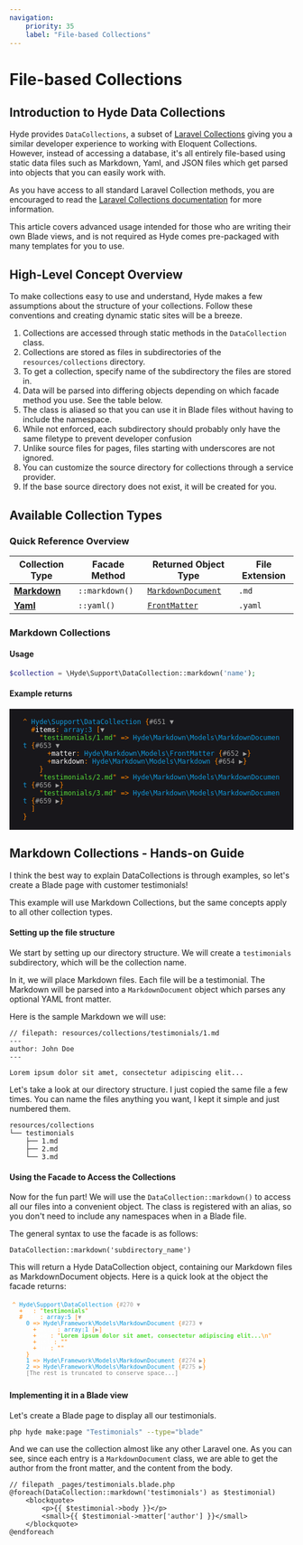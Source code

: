 ```yaml
---
navigation:
    priority: 35
    label: "File-based Collections"
---
```


# File-based Collections


## Introduction to Hyde Data Collections

Hyde provides `DataCollections`, a subset of [Laravel Collections](https://laravel.com/docs/9.x/collections) giving you
a similar developer experience to working with Eloquent Collections. However, instead of accessing a database,
it's all entirely file-based using static data files such as Markdown, Yaml, and JSON files which get
parsed into objects that you can easily work with.

As you have access to all standard Laravel Collection methods, you are encouraged to read the
[Laravel Collections documentation](https://laravel.com/docs/9.x/collections) for more information.

This article covers advanced usage intended for those who are writing their own Blade views, and is not required as Hyde comes pre-packaged with many templates for you to use.

## High-Level Concept Overview

To make collections easy to use and understand, Hyde makes a few assumptions about the structure of your collections.
Follow these conventions and creating dynamic static sites will be a breeze.

1. Collections are accessed through static methods in the `DataCollection` class.
2. Collections are stored as files in subdirectories of the `resources/collections` directory.
3. To get a collection, specify name of the subdirectory the files are stored in.
4. Data will be parsed into differing objects depending on which facade method you use. See the table below.
5. The class is aliased so that you can use it in Blade files without having to include the namespace.
6. While not enforced, each subdirectory should probably only have the same filetype to prevent developer confusion
7. Unlike source files for pages, files starting with underscores are not ignored.
8. You can customize the source directory for collections through a service provider.
9. If the base source directory does not exist, it will be created for you.

## Available Collection Types

### Quick Reference Overview

| Collection Type                       | Facade Method  | Returned Object Type                                                                                            | File Extension |
|---------------------------------------|----------------|-----------------------------------------------------------------------------------------------------------------|----------------|
| **[Markdown](#markdown-collections)** | `::markdown()` | [`MarkdownDocument`](https://github.com/hydephp/framework/blob/master/src/Markdown/Models/MarkdownDocument.php) | `.md`          |
| **[Yaml](#yaml-collections)**         | `::yaml()`     | [`FrontMatter`](https://github.com/hydephp/framework/blob/master/src/Markdown/Models/FrontMatter.php)           | `.yaml`        |

### Markdown Collections

#### Usage

```php
$collection = \Hyde\Support\DataCollection::markdown('name');
```

#### Example returns

<pre style="display: block; white-space: pre-wrap; padding: 1rem 1.5rem; overflow: initial !important; background-color: rgb(24, 23, 27); color: rgb(255, 132, 0); font: 400 12px Menlo, Monaco, Consolas, monospace; overflow-wrap: break-word; position: relative; z-index: 99999; word-break: break-all; letter-spacing: normal; orphans: 2; text-align: start; text-indent: 0px; text-transform: none; widows: 2; word-spacing: 0px; -webkit-text-stroke-width: 0px; text-decoration-thickness: initial; text-decoration-style: initial; text-decoration-color: initial;"><span class="sf-dump-default" style="display: inline; background-color: rgb(24, 23, 27); color: rgb(255, 132, 0); font: 12px Menlo, Monaco, Consolas, monospace; overflow-wrap: break-word; white-space: pre-wrap; position: relative; z-index: 99999; word-break: break-all;">^</span><span class="sf-dump-default" style="display: inline; background-color: rgb(24, 23, 27); color: rgb(255, 132, 0); font: 12px Menlo, Monaco, Consolas, monospace; overflow-wrap: break-word; white-space: pre-wrap; position: relative; z-index: 99999; word-break: break-all;"> </span><span style="display: inline; color: rgb(18, 153, 218);">Hyde\Support\DataCollection</span> {<span style="text-decoration: none; border: 0px; outline: none; color: rgb(160, 160, 160);">#651 <span style="display: inline;">▼</span></span><samp>
  #<span style="display: inline; color: rgb(255, 255, 255);">items</span>: <span style="display: inline; color: rgb(18, 153, 218);">array:3</span> [<span style="text-decoration: none; border: 0px; outline: none; color: rgb(160, 160, 160);"><span style="display: inline;">▼</span></span><samp>
    "<span style="display: inline; color: rgb(86, 219, 58);">testimonials/1.md</span>" =&gt; <span style="display: inline; color: rgb(18, 153, 218);"><span>Hyde\Markdown\Models</span><span style="display: inline-block; text-overflow: ellipsis; max-width: none; white-space: nowrap; overflow: hidden; vertical-align: top; color: rgb(18, 153, 218);">\</span>MarkdownDocument</span> {<span style="text-decoration: none; border: 0px; outline: none; color: rgb(160, 160, 160);">#653 <span style="display: inline;">▼</span></span><samp>
      +<span style="display: inline; color: rgb(255, 255, 255);">matter</span>: <span style="display: inline; color: rgb(18, 153, 218);"><span>Hyde\Markdown\Models</span><span style="display: inline-block; text-overflow: ellipsis; max-width: none; white-space: nowrap; overflow: hidden; vertical-align: top; color: rgb(18, 153, 218);">\</span>FrontMatter</span> {<span style="text-decoration: none; border: 0px; outline: none; color: rgb(160, 160, 160);">#652 <span style="display: inline;">▶</span></span>}
      +<span style="display: inline; color: rgb(255, 255, 255);">markdown</span>: <span style="display: inline; color: rgb(18, 153, 218);"><span>Hyde\Markdown\Models</span><span style="display: inline-block; text-overflow: ellipsis; max-width: none; white-space: nowrap; overflow: hidden; vertical-align: top; color: rgb(18, 153, 218);">\</span>Markdown</span> {<span style="text-decoration: none; border: 0px; outline: none; color: rgb(160, 160, 160);">#654 <span style="display: inline;">▶</span></span>}
    </samp>}
    "<span style="display: inline; color: rgb(86, 219, 58);">testimonials/2.md</span>" =&gt; <span style="display: inline; color: rgb(18, 153, 218);"><span>Hyde\Markdown\Models</span><span style="display: inline-block; text-overflow: ellipsis; max-width: none; white-space: nowrap; overflow: hidden; vertical-align: top; color: rgb(18, 153, 218);">\</span>MarkdownDocument</span> {<span style="text-decoration: none; border: 0px; outline: none; color: rgb(160, 160, 160);">#656 <span style="display: inline;">▶</span></span>}
    "<span style="display: inline; color: rgb(86, 219, 58);">testimonials/3.md</span>" =&gt; <span style="display: inline; color: rgb(18, 153, 218);"><span>Hyde\Markdown\Models</span><span style="display: inline-block; text-overflow: ellipsis; max-width: none; white-space: nowrap; overflow: hidden; vertical-align: top; color: rgb(18, 153, 218);">\</span>MarkdownDocument</span> {<span style="text-decoration: none; border: 0px; outline: none; color: rgb(160, 160, 160);">#659 <span style="display: inline;">▶</span></span>}
  </samp>]
</samp>}
</pre>

## Markdown Collections - Hands-on Guide

I think the best way to explain DataCollections is through examples, so let's create a Blade page with customer testimonials!

This example will use Markdown Collections, but the same concepts apply to all other collection types.

#### Setting up the file structure

We start by setting up our directory structure. We will create a `testimonials` subdirectory, which will be the collection name.

In it, we will place Markdown files. Each file will be a testimonial. 
The Markdown will be parsed into a `MarkdownDocument` object which parses any optional YAML front matter. 

Here is the sample Markdown we will use:

```blade
// filepath: resources/collections/testimonials/1.md
---
author: John Doe
---

Lorem ipsum dolor sit amet, consectetur adipiscing elit...
```

Let's take a look at our directory structure. I just copied the same file a few times.
You can name the files anything you want, I kept it simple and just numbered them.

```tree
resources/collections
└── testimonials
    ├── 1.md
    ├── 2.md
    └── 3.md
```

#### Using the Facade to Access the Collections

Now for the fun part! We will use the `DataCollection::markdown()` to access all our files into a convenient object.
The class is registered with an alias, so you don't need to include any namespaces when in a Blade file.

The general syntax to use the facade is as follows:

```blade
DataCollection::markdown('subdirectory_name')
```

This will return a Hyde DataCollection object, containing our Markdown files as MarkdownDocument objects. Here is a quick look at the object the facade returns:

<pre class="sf-dump" id="sf-dump-703277111" data-indent-pad="  " tabindex="0" aria-label="Sample output" style="white-space: pre-wrap; padding: 5px;  color: rgb(255, 132, 0); font-variant-numeric: normal; font-variant-east-asian: normal; font-stretch: normal; font-size: 12px; line-height: normal; font-family: Menlo, Monaco, Consolas, monospace; overflow-wrap: break-word; position: relative; z-index: 99999; word-break: break-all; overflow: initial !important;"><code><span class="sf-dump-default" style="display: inline; font-variant-numeric: normal; font-variant-east-asian: normal; font-stretch: normal; line-height: normal; overflow-wrap: break-word; position: relative; z-index: 99999; word-break: break-all;">^</span><span class="sf-dump-default" style="display: inline; font-variant-numeric: normal; font-variant-east-asian: normal; font-stretch: normal; line-height: normal; overflow-wrap: break-word; position: relative; z-index: 99999; word-break: break-all;"> </span><span class="sf-dump-note" style="display: inline; color: rgb(18, 153, 218);">Hyde\Support\DataCollection</span> {<a class="sf-dump-ref sf-dump-toggle" title="[Ctrl+click] Expand all children" style="text-decoration: none;  border-style: initial; border-color: initial; outline: none; color: rgb(160, 160, 160);">#270 ▼</a><samp data-depth="1" class="sf-dump-expanded"> <br>&nbsp;&nbsp;+<span class="sf-dump-public" title="Public property" style="display: inline; color: rgb(255, 255, 255);">key</span>: "<span class="sf-dump-str" title="12 characters" style="display: inline; font-weight: bold; color: rgb(86, 219, 58);">testimonials</span>" <!-- <br>&nbsp;&nbsp;+<span class="sf-dump-public" title="Public property" style="display: inline; color: rgb(255, 255, 255);">parseTimeInMs</span>: <span class="sf-dump-num" style="display: inline; font-weight: bold; color: rgb(18, 153, 218);">5.02</span>  --><br>&nbsp;&nbsp;#<span class="sf-dump-protected" title="Protected property" style="display: inline; color: rgb(255, 255, 255);">items</span>: <span class="sf-dump-note" style="display: inline; color: rgb(18, 153, 218);">array:5</span> [<a class="sf-dump-ref sf-dump-toggle" title="[Ctrl+click] Expand all children" style="text-decoration: none;  border-style: initial; border-color: initial; outline: none; color: rgb(160, 160, 160);">▼</a><samp data-depth="2" class="sf-dump-expanded"> <br>&nbsp;&nbsp;&nbsp;&nbsp;<span class="sf-dump-index" style="display: inline; color: rgb(18, 153, 218);">0</span> =&gt; <span class="sf-dump-note" title="Hyde\Markdown\Models\MarkdownDocument <br>&nbsp;&nbsp;" style="display: inline; color: rgb(18, 153, 218); "><span class="sf-dump-ellipsis sf-dump-ellipsis-note" style="display: inline-block; text-overflow: ellipsis;  white-space: nowrap; overflow: hidden; vertical-align: top;">Hyde\Framework\Models</span><span class="sf-dump-ellipsis sf-dump-ellipsis-note" style="display: inline-block; text-overflow: ellipsis; max-width: none; white-space: nowrap; overflow: hidden; vertical-align: top;">\</span>MarkdownDocument</span> {<a class="sf-dump-ref sf-dump-toggle" title="[Ctrl+click] Expand all children" style="text-decoration: none;  border-style: initial; border-color: initial; outline: none; color: rgb(160, 160, 160);">#273 ▼</a><samp data-depth="3" class="sf-dump-expanded"> <br>&nbsp;&nbsp;&nbsp;&nbsp;&nbsp;&nbsp;+<span class="sf-dump-public" title="Public property" style="display: inline; color: rgb(255, 255, 255);">matter</span>: <span class="sf-dump-note" style="display: inline; color: rgb(18, 153, 218);">array:1</span> [<a class="sf-dump-ref sf-dump-toggle" title="[Ctrl+click] Expand all children" style="text-decoration: none;  border-style: initial; border-color: initial; outline: none; color: rgb(160, 160, 160);">▶</a>] <br>&nbsp;&nbsp;&nbsp;&nbsp;&nbsp;&nbsp;+<span class="sf-dump-public" title="Public property" style="display: inline; color: rgb(255, 255, 255);">body</span>: "<span class="sf-dump-str" title="59 characters" style="display: inline; font-weight: bold; color: rgb(86, 219, 58);">Lorem ipsum dolor sit amet, consectetur adipiscing elit...<span class="sf-dump-default sf-dump-ns" style="display: inline; color: rgb(255, 132, 0); font-variant-numeric: normal; font-variant-east-asian: normal; font-weight: normal; font-stretch: normal; line-height: normal; font-family: Menlo, Monaco, Consolas, monospace; overflow-wrap: break-word; position: relative; z-index: 99999; word-break: break-all; user-select: none;">\n</span></span>" <br>&nbsp;&nbsp;&nbsp;&nbsp;&nbsp;&nbsp;+<span class="sf-dump-public" title="Public property" style="display: inline; color: rgb(255, 255, 255);">title</span>: "" <br>&nbsp;&nbsp;&nbsp;&nbsp;&nbsp;&nbsp;+<span class="sf-dump-public" title="Public property" style="display: inline; color: rgb(255, 255, 255);">slug</span>: "" <br>&nbsp;&nbsp;&nbsp;&nbsp;</samp>} <br>&nbsp;&nbsp;&nbsp;&nbsp;<span class="sf-dump-index" style="display: inline; color: rgb(18, 153, 218);">1</span> =&gt; <span class="sf-dump-note" title="Hyde\Markdown\Models\MarkdownDocument <br>&nbsp;&nbsp;" style="display: inline; color: rgb(18, 153, 218); "><span class="sf-dump-ellipsis sf-dump-ellipsis-note" style="display: inline-block; text-overflow: ellipsis;  white-space: nowrap; overflow: hidden; vertical-align: top;">Hyde\Framework\Models</span><span class="sf-dump-ellipsis sf-dump-ellipsis-note" style="display: inline-block; text-overflow: ellipsis; max-width: none; white-space: nowrap; overflow: hidden; vertical-align: top;">\</span>MarkdownDocument</span> {<a class="sf-dump-ref sf-dump-toggle" title="[Ctrl+click] Expand all children" style="text-decoration: none;  border-style: initial; border-color: initial; outline: none; color: rgb(160, 160, 160);">#274 ▶</a>} <br>&nbsp;&nbsp;&nbsp;&nbsp;<span class="sf-dump-index" style="display: inline; color: rgb(18, 153, 218);">2</span> =&gt; <span class="sf-dump-note" title="Hyde\Markdown\Models\MarkdownDocument <br>&nbsp;&nbsp;" style="display: inline; color: rgb(18, 153, 218);"><span class="sf-dump-ellipsis sf-dump-ellipsis-note" style="display: inline-block; text-overflow: ellipsis;  white-space: nowrap; overflow: hidden; vertical-align: top;">Hyde\Framework\Models</span><span class="sf-dump-ellipsis sf-dump-ellipsis-note" style="display: inline-block; text-overflow: ellipsis; max-width: none; white-space: nowrap; overflow: hidden; vertical-align: top;">\</span>MarkdownDocument</span> {<a class="sf-dump-ref sf-dump-toggle" title="[Ctrl+click] Expand all children" style="text-decoration: none;  border-style: initial; border-color: initial; outline: none; color: rgb(160, 160, 160);">#275 ▶</a>} <br>&nbsp;&nbsp;&nbsp;&nbsp;<span class="sf-dump-index" style="display: inline; color: gray;">[The rest is truncated to conserve space...]</span> <!-- <br>&nbsp;&nbsp;</samp>] <br>&nbsp;&nbsp;#<span class="sf-dump-protected" title="Protected property" style="display: inline; color: rgb(255, 255, 255);">escapeWhenCastingToString</span>: <span class="sf-dump-const" style="display: inline; font-weight: bold;">false</span> </samp> <br>}--></code></pre>


#### Implementing it in a Blade view

Let's create a Blade page to display all our testimonials.

```bash
php hyde make:page "Testimonials" --type="blade"
```

And we can use the collection almost like any other Laravel one. As you can see, since each entry is a `MarkdownDocument` class,
we are able to get the author from the front matter, and the content from the body.

```blade
// filepath _pages/testimonials.blade.php
@foreach(DataCollection::markdown('testimonials') as $testimonial)
    <blockquote>
        <p>{{ $testimonial->body }}</p>
        <small>{{ $testimonial->matter['author'] }}</small>
    </blockquote>
@endforeach
```

